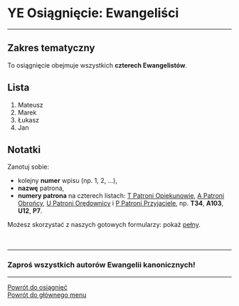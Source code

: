 # <span class="status status-list"><span class="status status-list">YE</span> Osiągnięcie: Ewangeliści</span>
---
## Zakres tematyczny
To osiągnięcie obejmuje wszystkich **czterech Ewangelistów**.
## Lista
1. Mateusz
1. Marek
1. Łukasz
1. Jan
## Notatki
Zanotuj sobie:
- kolejny **numer** wpisu (np. 1, 2, ...),
- **nazwę** patrona,
- **numery patrona** na czterech listach: [<span class="status status-list"><span class="status status-yellow">T</span> Patroni Opiekunowie</span>](patroni_opiekunowie.md), [<span class="status status-list"><span class="status status-blue">A</span> Patroni Obrońcy</span>](patroni_obroncy.md), [<span class="status status-list"><span class="status status-red">U</span> Patroni Orędownicy</span>](patroni_oredownicy.md) i [<span class="status status-list"><span class="status status-white">P</span> Patroni Przyjaciele</span>](patroni_przyjaciele.md), np. **T34**, **A103**, **U12**, **P7**.

Możesz skorzystać z naszych gotowych formularzy: pokaż [pełny](../../pl/pdf/lista_v1_yd_swieta_rodzina_ye_ewangelisci_yf_aniolowie.pdf).
<br />
<br />
<br />

---
### Zaproś wszystkich autorów Ewangelii kanonicznych!

---
[Powrót do osiągnięć](jak_zdobywac_osiagniecia.md)  
[Powrót do głównego menu](index.md)
